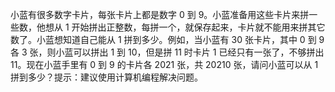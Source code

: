 小蓝有很多数字卡片，每张卡片上都是数字 0 到 9。小蓝准备用这些卡片来拼一些数，他想从 1 开始拼出正整数，每拼一个，就保存起来，卡片就不能用来拼其它数了。小蓝想知道自己能从 1 拼到多少。例如，当小蓝有 30 张卡片，其中 0 到 9 各 3 张，则小蓝可以拼出 1 到 10，但是拼 11 时卡片 1 已经只有一张了，不够拼出 11。现在小蓝手里有 0 到 9 的卡片各 2021 张，共 20210 张，请问小蓝可以从 1 拼到多少？提示：建议使用计算机编程解决问题。
